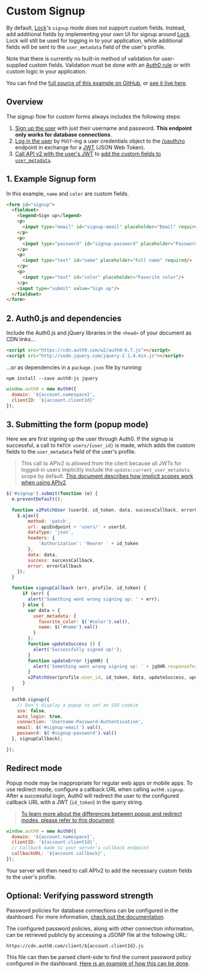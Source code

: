 # Custom Signup

By default, [Lock](lock)'s `signup` mode does not support custom fields. Instead, add additional fields by implementing your own UI for signup around [Lock](lock). Lock will still be used for logging in to your application, while additional fields will be sent to the `user_metadata` field of the user's profile.

Note that there is currently no built-in method of validation for user-supplied custom fields. Validation must be done with an [Auth0 rule](/rules) or with custom logic in your application.

You can find the [full source of this example on GitHub](https://github.com/auth0/auth0-custom-signup-apiv2-sample), or [see it live here](https://auth0.github.io/auth0-custom-signup-apiv2-sample/).

## Overview

The signup flow for custom forms always includes the following steps:

1. [Sign up the user](/auth-api#!#post--dbconnections-signup) with just their username and password. **This endpoint only works for database connections**.
2. [Log in the user](/auth-api#!#post--oauth-ro) by `POST`-ing a user credentials object to the [/oauth/ro](/auth-api#!#post--oauth-ro) endpoint in exchange for a [JWT](/scopes) (JSON Web Token).
3. [Call API v2 with the user's JWT](/api/v2#!/Users/patch_users_by_id) to [add the custom fields to `user_metadata`](/api/v2/changes#user-metadata).

## 1. Example Signup form

In this example, `name` and `color` are custom fields.

```html
<form id="signup">
  <fieldset>
    <legend>Sign up</legend>
    <p>
      <input type="email" id="signup-email" placeholder="Email" required/>
    </p>
    <p>
      <input type="password" id="signup-password" placeholder="Password" required/>
    </p>
    <p>
      <input type="text" id="name" placeholder="Full name" required/>
    </p>
    <p>
      <input type="text" id="color" placeholder="Favorite color"/>
    </p>
    <input type="submit" value="Sign up"/>
  </fieldset>
</form>
```


## 2. Auth0.js and dependencies

Include the Auth0.js and jQuery libraries in the `<head>` of your document as CDN links...

```html
<script src="https://cdn.auth0.com/w2/auth0-6.7.js"></script>
<script src="http://code.jquery.com/jquery-2.1.4.min.js"></script>
```

...or as dependencies in a `package.json` file by running:

```shell
npm install --save auth0-js jquery
```

```js
window.auth0 = new Auth0({
  domain: '${account.namespace}',
  clientID: '${account.clientId}'
});
```

## 3. Submitting the form (popup mode)

Here we are first signing up the user through Auth0. If the signup is successful,
a call to `PATCH users/{user_id}` is made, which adds the custom fields to the
`user_metadata` field of the user's profile.

> This call to APIv2 is allowed from the client because all JWTs for logged-in
users implicitly include the `update:current_user_metadata` scope by default.
[This document describes how implicit scopes work when using APIv2](/api/v2/changes#scopes).

```js
$('#signup').submit(function (e) {
  e.preventDefault();

  function v2PatchUser (userId, id_token, data, successCallback, errorCallback) {
    $.ajax({
        method: 'patch',
        url: apiEndpoint + 'users/' + userId,
        dataType: 'json',
        headers: {
            'Authorization': 'Bearer ' + id_token
        },
        data: data,
        success: successCallback,
        error: errorCallback
    });
  }

  function signupCallback (err, profile, id_token) {
      if (err) {
        alert('Something went wrong signing up: ' + err);
      } else {
        var data = {
          user_metadata: {
            favorite_color: $('#color').val(),
            name: $('#name').val()
          }
        };
        function updateSuccess () {
          alert('Successfully signed up!');
        }
        function updateError (jqXHR) {
          alert('Something went wrong signing up: ' + jqXHR.responseText);
        }
        v2PatchUser(profile.user_id, id_token, data, updateSuccess, updateError);
      }
  }

  auth0.signup({
    // Don't display a popup to set an SSO cookie
    sso: false,
    auto_login: true,
    connection: 'Username-Password-Authentication',
    email: $('#signup-email').val(),
    password: $('#signup-password').val()
  }, signupCallback);

});
```

## Redirect mode

Popup mode may be inappropriate for regular web apps or mobile apps. To
use redirect mode, configure a callback URL when calling `auth0.signup`. After a
successful login, Auth0 will redirect the user to the configured callback URL
with a JWT (`id_token`) in the query string.

> [To learn more about the differences between popup and redirect modes,
please refer to this document](/libraries/lock/authentication-modes).

```js
window.auth0 = new Auth0({
  domain: '${account.namespace}',
  clientID: '${account.clientId}',
  // Callback made to your server's callback endpoint
  callbackURL: '${account.callback}',
});
```

Your server will then need to call APIv2 to add the necessary custom fields to
the user's profile.


## Optional: Verifying password strength

Password policies for database connections can be configured in the dashboard.
For more information, [check out the documentation](password-strength).

The configured password policies, along with other connection information, can be retrieved publicly by accessing a JSONP file at the following URL:

    https://cdn.auth0.com/client/${account.clientId}.js

This file can then be parsed client-side to find the current password policy configured in the dashboard.
[Here is an example of how this can be done](https://github.com/auth0/auth0-password-policy-sample).
